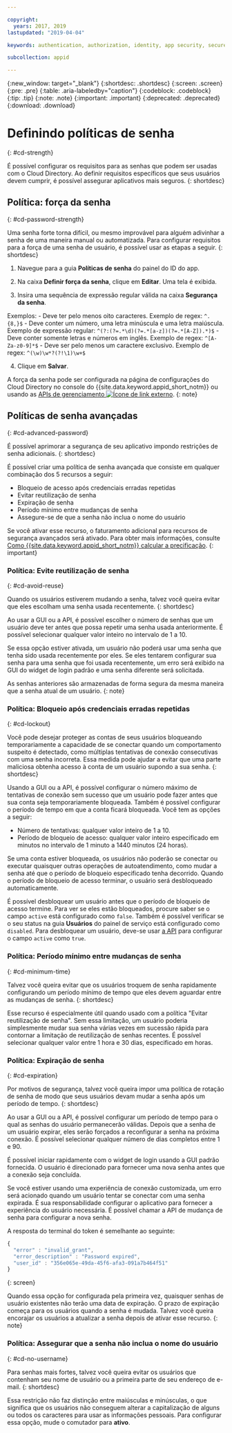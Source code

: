 ```yaml
---

copyright:
  years: 2017, 2019
lastupdated: "2019-04-04"

keywords: authentication, authorization, identity, app security, secure, directory, registry, passwords, languages, lockout

subcollection: appid

---
```


{:new_window: target="_blank"}
{:shortdesc: .shortdesc}
{:screen: .screen}
{:pre: .pre}
{:table: .aria-labeledby="caption"}
{:codeblock: .codeblock}
{:tip: .tip}
{:note: .note}
{:important: .important}
{:deprecated: .deprecated}
{:download: .download}

# Definindo políticas de senha
{: #cd-strength}

É possível configurar os requisitos para as senhas que podem ser usadas com o Cloud Directory. Ao definir requisitos específicos que seus usuários devem cumprir, é possível assegurar aplicativos mais seguros.
{: shortdesc}

## Política: força da senha
{: #cd-password-strength}

Uma senha forte torna difícil, ou mesmo improvável para alguém adivinhar a senha de uma maneira manual ou automatizada. Para configurar requisitos para a força de uma senha de usuário, é possível usar as etapas a seguir.
{: shortdesc}

1. Navegue para a guia **Políticas de senha** do painel do ID do app.

2. Na caixa **Definir força da senha**, clique em **Editar**. Uma tela é exibida.

3. Insira uma sequência de expressão regular válida na caixa **Segurança da senha**.

  Exemplos:
    - Deve ter pelo menos oito caracteres. Exemplo de regex: `^.{8,}$`
    - Deve conter um número, uma letra minúscula e uma letra maiúscula. Exemplo de expressão regular: `^(?:(?=.*\d)(?=.*[a-z])(?=.*[A-Z]).*)$`
    - Deve conter somente letras e números em inglês. Exemplo de regex: `^[A-Za-z0-9]*$`
    - Deve ser pelo menos um caractere exclusivo. Exemplo de regex: `^(\w)\w*?(?!\1)\w+$`

4. Clique em **Salvar**.

A força da senha pode ser configurada na página de configurações do Cloud Directory no console do {{site.data.keyword.appid_short_notm}} ou usando as <a href="https://us-south.appid.cloud.ibm.com/swagger-ui/#/Management%20API%20-%20Config/mgmt.set_cloud_directory_password_regex" target="_blank">APIs de gerenciamento <img src="../../icons/launch-glyph.svg" alt="Ícone de link externo"></a>.
{: note}


## Políticas de senha avançadas
{: #cd-advanced-password}


É possível aprimorar a segurança de seu aplicativo impondo restrições de senha adicionais.
{: shortdesc}


É possível criar uma política de senha avançada que consiste em qualquer combinação dos 5 recursos a seguir:

 - Bloqueio de acesso após credenciais erradas repetidas
 - Evitar reutilização de senha
 - Expiração de senha
 - Período mínimo entre mudanças de senha
 - Assegure-se de que a senha não inclua o nome do usuário


 Se você ativar esse recurso, o faturamento adicional para recursos de segurança avançados será ativado. Para obter mais informações, consulte [Como {{site.data.keyword.appid_short_notm}} calcular a precificação](/docs/services/appid?topic=appid-faq#faq-pricing).
 {: important}


### Política: Evite reutilização de senha
{: #cd-avoid-reuse}

Quando os usuários estiverem mudando a senha, talvez você queira evitar que eles escolham uma senha usada
recentemente.
{: shortdesc}

Ao usar a GUI ou a API, é possível escolher o número de senhas que um usuário deve ter antes que possa repetir uma senha usada anteriormente. É possível selecionar qualquer valor inteiro no intervalo de 1 a 10.

Se essa opção estiver ativada, um usuário não poderá usar uma senha que tenha sido usada recentemente por eles. Se eles tentarem configurar sua senha para uma senha que foi usada recentemente, um erro será exibido na GUI do widget de login padrão e uma senha diferente será solicitada.

As senhas anteriores são armazenadas de forma segura da mesma maneira que a senha atual de um usuário.
{: note}


### Política: Bloqueio após credenciais erradas repetidas
{: #cd-lockout}

Você pode desejar proteger as contas de seus usuários bloqueando temporariamente a capacidade de se conectar quando um comportamento suspeito é detectado, como múltiplas tentativas de conexão consecutivas com uma senha incorreta. Essa
medida pode ajudar a evitar que uma parte maliciosa obtenha acesso à conta de um usuário supondo a sua senha.
{: shortdesc}

Usando a GUI ou a API, é possível configurar o número máximo de tentativas de conexão sem sucesso que um
usuário pode fazer antes que sua conta seja temporariamente bloqueada. Também é possível configurar o período de tempo
em que a conta ficará bloqueada. Você tem as opções a seguir:

* Número de tentativas: qualquer valor inteiro de 1 a 10.
* Período de bloqueio de acesso: qualquer valor inteiro especificado em minutos no intervalo de 1 minuto a 1440 minutos (24 horas).

Se uma conta estiver bloqueada, os usuários não poderão se conectar ou executar quaisquer outras operações de autoatendimento, como mudar a senha até que o período de bloqueio especificado tenha decorrido. Quando o
período de bloqueio de acesso terminar, o usuário será desbloqueado automaticamente.

É possível desbloquear um usuário antes que o período de bloqueio de acesso termine. Para ver se eles estão bloqueados, procure saber se o campo `active` está configurado como `false`. Também é possível verificar se o seu status na guia **Usuários** do painel de serviço está configurado como `disabled`. Para desbloquear um usuário, deve-se usar [a API](https://us-south.appid.cloud.ibm.com/swagger-ui/#/Cloud_Directory_Users/updateCloudDirectoryUser) para configurar o campo `active` como `true`.


### Política: Período mínimo entre mudanças de senha
{: #cd-minimum-time}

Talvez você queira evitar que os usuários troquem de senha rapidamente configurando um período mínimo de
tempo que eles devem aguardar entre as mudanças de senha.
{: shortdesc}

Esse recurso é especialmente útil quando usado com a política "Evitar reutilização de senha". Sem essa
limitação, um usuário poderia simplesmente mudar sua senha várias vezes em sucessão rápida para contornar a
limitação de reutilização de senhas recentes. É possível selecionar qualquer valor entre 1 hora e 30 dias, especificado em horas.


### Política: Expiração de senha
{: #cd-expiration}

Por motivos de segurança, talvez você queira impor uma política de rotação de senha de modo que seus usuários devam
mudar a senha após um período de tempo.
{: shortdesc}

Ao usar a GUI ou a API, é possível configurar um período de tempo para o qual as senhas do usuário permanecerão válidas. Depois
que a senha de um usuário expirar, eles serão forçados a reconfigurar a senha na próxima conexão. É possível selecionar qualquer número de dias completos entre 1 e 90.

É possível iniciar rapidamente com o widget de login usando a GUI padrão fornecida. O usuário é direcionado para fornecer uma nova senha antes que a conexão seja concluída.

Se você estiver usando uma experiência de conexão customizada, um erro será acionado quando um usuário tentar se
conectar com uma senha expirada. É sua responsabilidade configurar o aplicativo para fornecer a experiência do usuário necessária. É possível chamar a API de mudança de senha para configurar a nova senha.

A resposta do terminal do token é semelhante ao seguinte:

```javascript
{
  "error" : "invalid_grant",
  "error_description" : "Password expired",
  "user_id" : "356e065e-49da-45f6-afa3-091a7b464f51"
}
```
{: screen}

Quando essa opção for configurada pela primeira vez, quaisquer senhas de usuário existentes não terão uma data de expiração. O prazo de expiração começa para os usuários quando a senha é mudada. Talvez você queira encorajar os usuários a
atualizar a senha depois de ativar esse recurso.
{: note}


### Política: Assegurar que a senha não inclua o nome do usuário
{: #cd-no-username}

Para senhas mais fortes, talvez você queira evitar os usuários que contenham seu nome de usuário ou a primeira
parte de seu endereço de e-mail.
{: shortdesc}

Essa restrição não faz distinção entre maiúsculas e minúsculas, o que significa que os usuários não conseguem alterar a capitalização de alguns ou todos os caracteres para usar as informações pessoais. Para
configurar essa opção, mude o comutador para **ativo**.

